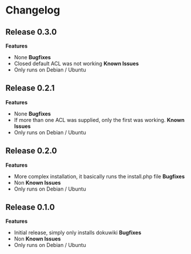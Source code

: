 # Changelog

## Release 0.3.0

**Features**
 - None
**Bugfixes**
 - Closed default ACL was not working
**Known Issues**
 - Only runs on Debian / Ubuntu

## Release 0.2.1

**Features**
 - None
**Bugfixes**
 - If more than one ACL was supplied, only the first was working.
**Known Issues**
 - Only runs on Debian / Ubuntu

## Release 0.2.0

**Features**
 - More complex installation, it basically runs the install.php file
**Bugfixes**
 - Non
**Known Issues**
 - Only runs on Debian / Ubuntu

## Release 0.1.0

**Features**
 - Initial release, simply only installs dokuwiki
**Bugfixes**
 - Non
**Known Issues**
 - Only runs on Debian / Ubuntu

